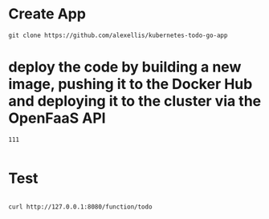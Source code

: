 


#  Create App

```
git clone https://github.com/alexellis/kubernetes-todo-go-app

```


#  deploy the code by building a new image, pushing it to the Docker Hub and deploying it to the cluster via the OpenFaaS API     


```
111


```



#  Test

```

curl http://127.0.0.1:8080/function/todo


```




